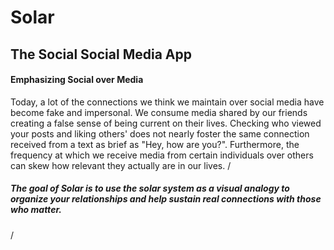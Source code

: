 # Solar
## The Social Social Media App
#### Emphasizing Social over Media

Today, a lot of the connections we think we maintain over social media have become fake and impersonal. We consume media shared by our friends creating a false sense of being current on their lives. Checking who viewed your posts and liking others' does not nearly foster the same connection received from a text as brief as "Hey, how are you?". Furthermore, the frequency at which we receive media from certain individuals over others can skew how relevant they actually are in our lives.
/
##### The goal of Solar is to use the solar system as a visual analogy to organize your relationships and help sustain real connections with those who matter.
/
